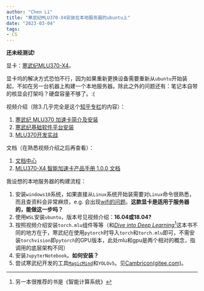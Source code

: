 ```yaml
---
author: "Chen Li"
title: "寒武纪MLU370-X4安装在本地服务器的ubuntu上"
date: "2023-03-04"
tags: 
- CS
---
```


__还未经测试!__

显卡：[寒武纪MLU370-X4](https://www.cambricon.com/index.php?m=content&c=index&a=lists&catid=371)。

显卡坞的解决方式恐怕不行，因为如果重新更换设备需要重新从`ubuntu`开始装起，不如在另一台机器上构建一个本地服务器。除此之外的问题还有：笔记本自带的核显会打架吗？硬盘容量不够了。:(
 
视频介绍（除3.几乎完全是这个[知乎专栏](https://zhuanlan.zhihu.com/p/591827529)的内容）：
1. [寒武纪 MLU370 加速卡简介及安装](https://www.bilibili.com/video/BV1Be4y1o7Jx/)
2. [寒武纪基础软件平台安装](https://www.bilibili.com/video/BV11G411G7ne/)
3. [MLU370开发实战](https://space.bilibili.com/503203932/channel/seriesdetail?sid=2724298)

文档（在熟悉视频介绍之后再查看）：
1. [文档中心](https://developer.cambricon.com/index/document/index/classid/3.html)
2. [MLU370-X4 智能加速卡产品手册 1.0.0 文档](https://www.cambricon.com/docs/product_docs/mlu370_x4/1.0.0/index.html)

我设想的本地服务器的构建流程：
1. 安装`windows10`系统，如果直接从`Linux`系统开始装需要对`Linux`命令很熟悉，而且查资料会非常麻烦，e.g. 会出现[wifi的问题](https://blog.csdn.net/qq_42257666/article/details/118684372)。__这款显卡是适用于服务器的，能做这一步吗？__
2. 使用`WSL`安装`ubuntu`，版本号见视频介绍：__16.04或18.04?__
3. 按照视频介绍安装`torch.mlu`组件等等（和[_Dive into Deep Learning_](https://zh.d2l.ai/)[^1]这本书不同的地方在于，寒武纪在使用`pytorch`时导入`torch`和`torch.mlu`即可，不需安装`torchvision`即`pytorch`的GPU版本，此处mlu和gpu是两个相对的概念，指调用的底层架构不同）
4. 安装`JupyterNotebook`。__如何安装？__
5. 尝试寒武纪开发的工具[`MagicMind`](https://www.cambricon.com/docs/sdk_1.10.0/magicmind_1.1.0/user_guide/index.html)和`YOLOv5`。见[Cambricon(gitee.com)](https://gitee.com/cambricon)。

[^1]: 另一本很推荐的书是《智能计算系统》